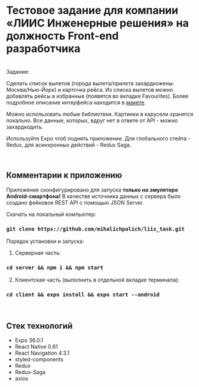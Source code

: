 # Тестовое задание для компании «ЛИИС Инженерные решения» на должность Front-end разработчика
<br />
Задание:

Сделать список вылетов (города вылета/прилета захардкожены: Москва/Нью-Йорк) и карточка рейса. Из списка вылетов можно добавлять рейсы в избранные (появятся во вкладке Favourites). Более подробное описание интерфейса находится в [макете](https://www.figma.com/file/xrBAndVOBAnVqC8cwLkvHK/React-Native?node-id=0%3A1).

Можно использовать любые библиотеки. Картинки в карусели хранятся локально. Все данные, которых, вдруг нет в ответе от API - можно захардкодить.

Используйте Expo чтоб поднять приложение. Для глобального стейта - Redux, для асинхронных действий - Redux Saga.

<br />

## Комментарии к приложению
Приложение сконфигурировано для запуска **только на эмуляторе Android-смартфона!** 
В качестве источника данных с сервера было создано фейковое REST API с помощью JSON Server.

Скачать на локальный компьютер:

### `git clone https://github.com/mihalichpalich/liis_task.git`

Порядок установки и запуска:
1. Серверная часть:
### `cd server && npm i && npm start`
2. Клиентская часть (выполнить в отдельной вкладке терминала):
### `cd client && expo install && expo start --android`

<br />

## Стек технологий
* Expo 36.0.1
* React Native 0.61
* React Navigation 4.3.1
* styled-components
* Redux
* Redux-Saga
* axios
